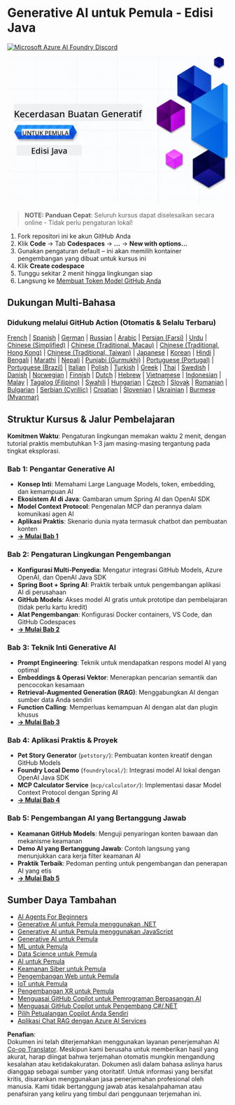 <!--
CO_OP_TRANSLATOR_METADATA:
{
  "original_hash": "79df2d245c12d6b8ad57148fd049f106",
  "translation_date": "2025-07-23T12:27:51+00:00",
  "source_file": "README.md",
  "language_code": "id"
}
-->
# Generative AI untuk Pemula - Edisi Java
[![Microsoft Azure AI Foundry Discord](https://dcbadge.limes.pink/api/server/ByRwuEEgH4)](https://discord.com/invite/ByRwuEEgH4)

![Generative AI untuk Pemula - Edisi Java](../../translated_images/beg-genai-series.61edc4a6b2cc54284fa2d70eda26dc0ca2669e26e49655b842ea799cd6e16d2a.id.png)

> **NOTE: Panduan Cepat**: Seluruh kursus dapat diselesaikan secara online - Tidak perlu pengaturan lokal!
1. Fork repositori ini ke akun GitHub Anda
2. Klik **Code** → Tab **Codespaces** → **...** → **New with options...**
3. Gunakan pengaturan default – ini akan memilih kontainer pengembangan yang dibuat untuk kursus ini
4. Klik **Create codespace**
5. Tunggu sekitar 2 menit hingga lingkungan siap
6. Langsung ke [Membuat Token Model GitHub Anda](./02-SetupDevEnvironment/README.md#step-2-create-a-github-personal-access-token)

## Dukungan Multi-Bahasa

### Didukung melalui GitHub Action (Otomatis & Selalu Terbaru)

[French](../fr/README.md) | [Spanish](../es/README.md) | [German](../de/README.md) | [Russian](../ru/README.md) | [Arabic](../ar/README.md) | [Persian (Farsi)](../fa/README.md) | [Urdu](../ur/README.md) | [Chinese (Simplified)](../zh/README.md) | [Chinese (Traditional, Macau)](../mo/README.md) | [Chinese (Traditional, Hong Kong)](../hk/README.md) | [Chinese (Traditional, Taiwan)](../tw/README.md) | [Japanese](../ja/README.md) | [Korean](../ko/README.md) | [Hindi](../hi/README.md) | [Bengali](../bn/README.md) | [Marathi](../mr/README.md) | [Nepali](../ne/README.md) | [Punjabi (Gurmukhi)](../pa/README.md) | [Portuguese (Portugal)](../pt/README.md) | [Portuguese (Brazil)](../br/README.md) | [Italian](../it/README.md) | [Polish](../pl/README.md) | [Turkish](../tr/README.md) | [Greek](../el/README.md) | [Thai](../th/README.md) | [Swedish](../sv/README.md) | [Danish](../da/README.md) | [Norwegian](../no/README.md) | [Finnish](../fi/README.md) | [Dutch](../nl/README.md) | [Hebrew](../he/README.md) | [Vietnamese](../vi/README.md) | [Indonesian](./README.md) | [Malay](../ms/README.md) | [Tagalog (Filipino)](../tl/README.md) | [Swahili](../sw/README.md) | [Hungarian](../hu/README.md) | [Czech](../cs/README.md) | [Slovak](../sk/README.md) | [Romanian](../ro/README.md) | [Bulgarian](../bg/README.md) | [Serbian (Cyrillic)](../sr/README.md) | [Croatian](../hr/README.md) | [Slovenian](../sl/README.md) | [Ukrainian](../uk/README.md) | [Burmese (Myanmar)](../my/README.md)

## Struktur Kursus & Jalur Pembelajaran

**Komitmen Waktu**: Pengaturan lingkungan memakan waktu 2 menit, dengan tutorial praktis membutuhkan 1-3 jam masing-masing tergantung pada tingkat eksplorasi.

### **Bab 1: Pengantar Generative AI**
- **Konsep Inti**: Memahami Large Language Models, token, embedding, dan kemampuan AI
- **Ekosistem AI di Java**: Gambaran umum Spring AI dan OpenAI SDK
- **Model Context Protocol**: Pengenalan MCP dan perannya dalam komunikasi agen AI
- **Aplikasi Praktis**: Skenario dunia nyata termasuk chatbot dan pembuatan konten
- **[→ Mulai Bab 1](./01-IntroToGenAI/README.md)**

### **Bab 2: Pengaturan Lingkungan Pengembangan**
- **Konfigurasi Multi-Penyedia**: Mengatur integrasi GitHub Models, Azure OpenAI, dan OpenAI Java SDK
- **Spring Boot + Spring AI**: Praktik terbaik untuk pengembangan aplikasi AI di perusahaan
- **GitHub Models**: Akses model AI gratis untuk prototipe dan pembelajaran (tidak perlu kartu kredit)
- **Alat Pengembangan**: Konfigurasi Docker containers, VS Code, dan GitHub Codespaces
- **[→ Mulai Bab 2](./02-SetupDevEnvironment/README.md)**

### **Bab 3: Teknik Inti Generative AI**
- **Prompt Engineering**: Teknik untuk mendapatkan respons model AI yang optimal
- **Embeddings & Operasi Vektor**: Menerapkan pencarian semantik dan pencocokan kesamaan
- **Retrieval-Augmented Generation (RAG)**: Menggabungkan AI dengan sumber data Anda sendiri
- **Function Calling**: Memperluas kemampuan AI dengan alat dan plugin khusus
- **[→ Mulai Bab 3](./03-CoreGenerativeAITechniques/README.md)**

### **Bab 4: Aplikasi Praktis & Proyek**
- **Pet Story Generator** (`petstory/`): Pembuatan konten kreatif dengan GitHub Models
- **Foundry Local Demo** (`foundrylocal/`): Integrasi model AI lokal dengan OpenAI Java SDK
- **MCP Calculator Service** (`mcp/calculator/`): Implementasi dasar Model Context Protocol dengan Spring AI
- **[→ Mulai Bab 4](./04-PracticalSamples/README.md)**

### **Bab 5: Pengembangan AI yang Bertanggung Jawab**
- **Keamanan GitHub Models**: Menguji penyaringan konten bawaan dan mekanisme keamanan
- **Demo AI yang Bertanggung Jawab**: Contoh langsung yang menunjukkan cara kerja filter keamanan AI
- **Praktik Terbaik**: Pedoman penting untuk pengembangan dan penerapan AI yang etis
- **[→ Mulai Bab 5](./05-ResponsibleGenAI/README.md)**

## Sumber Daya Tambahan 

- [AI Agents For Beginners](https://github.com/microsoft/ai-agents-for-beginners)
- [Generative AI untuk Pemula menggunakan .NET](https://github.com/microsoft/Generative-AI-for-beginners-dotnet)
- [Generative AI untuk Pemula menggunakan JavaScript](https://github.com/microsoft/generative-ai-with-javascript)
- [Generative AI untuk Pemula](https://github.com/microsoft/generative-ai-for-beginners)
- [ML untuk Pemula](https://aka.ms/ml-beginners)
- [Data Science untuk Pemula](https://aka.ms/datascience-beginners)
- [AI untuk Pemula](https://aka.ms/ai-beginners)
- [Keamanan Siber untuk Pemula](https://github.com/microsoft/Security-101)
- [Pengembangan Web untuk Pemula](https://aka.ms/webdev-beginners)
- [IoT untuk Pemula](https://aka.ms/iot-beginners)
- [Pengembangan XR untuk Pemula](https://github.com/microsoft/xr-development-for-beginners)
- [Menguasai GitHub Copilot untuk Pemrograman Berpasangan AI](https://aka.ms/GitHubCopilotAI)
- [Menguasai GitHub Copilot untuk Pengembang C#/.NET](https://github.com/microsoft/mastering-github-copilot-for-dotnet-csharp-developers)
- [Pilih Petualangan Copilot Anda Sendiri](https://github.com/microsoft/CopilotAdventures)
- [Aplikasi Chat RAG dengan Azure AI Services](https://github.com/Azure-Samples/azure-search-openai-demo-java)

**Penafian**:  
Dokumen ini telah diterjemahkan menggunakan layanan penerjemahan AI [Co-op Translator](https://github.com/Azure/co-op-translator). Meskipun kami berusaha untuk memberikan hasil yang akurat, harap diingat bahwa terjemahan otomatis mungkin mengandung kesalahan atau ketidakakuratan. Dokumen asli dalam bahasa aslinya harus dianggap sebagai sumber yang otoritatif. Untuk informasi yang bersifat kritis, disarankan menggunakan jasa penerjemahan profesional oleh manusia. Kami tidak bertanggung jawab atas kesalahpahaman atau penafsiran yang keliru yang timbul dari penggunaan terjemahan ini.